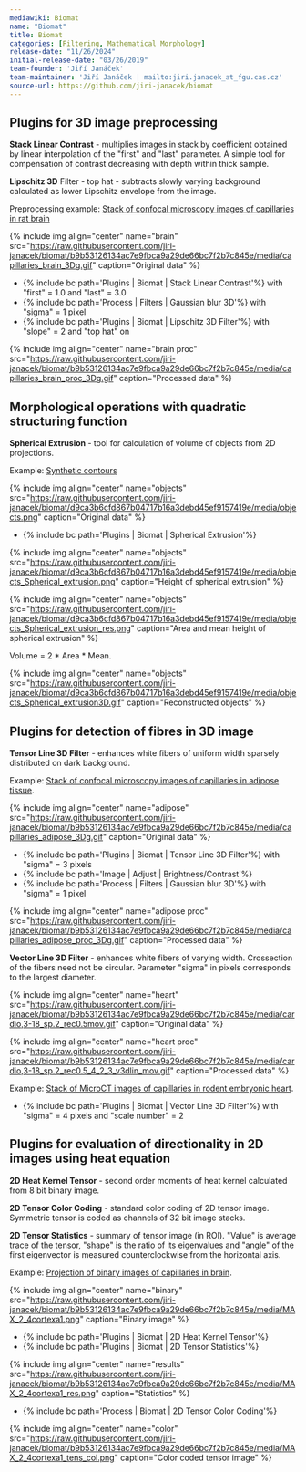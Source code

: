 ```yaml
---
mediawiki: Biomat
name: "Biomat"
title: Biomat
categories: [Filtering, Mathematical Morphology]
release-date: "11/26/2024"
initial-release-date: "03/26/2019"
team-founder: 'Jiří Janáček'
team-maintainer: 'Jiří Janáček | mailto:jiri.janacek_at_fgu.cas.cz'
source-url: https://github.com/jiri-janacek/biomat
---
```


## Plugins for 3D image preprocessing

**Stack Linear Contrast** - multiplies images in stack by coefficient obtained by linear interpolation of the "first" and "last" parameter. A simple tool for compensation of contrast decreasing with depth within thick sample.

**Lipschitz 3D** Filter - top hat - subtracts slowly varying background calculated as lower Lipschitz envelope from the image.

Preprocessing example: [Stack of confocal microscopy images of capillaries in rat brain](/media/plugins/capillaries-brain.zip)

 {% include img align="center" name="brain" src="https://raw.githubusercontent.com/jiri-janacek/biomat/b9b53126134ac7e9fbca9a29de66bc7f2b7c845e/media/capillaries_brain_3Dg.gif" caption="Original data" %}
 
-   {% include bc path='Plugins | Biomat | Stack Linear Contrast'%} with "first" = 1.0 and "last" = 3.0
-   {% include bc path='Process | Filters | Gaussian blur 3D'%} with "sigma" = 1 pixel
-   {% include bc path='Plugins | Biomat | Lipschitz 3D Filter'%} with "slope" = 2 and "top hat" on

 {% include img align="center" name="brain proc" src="https://raw.githubusercontent.com/jiri-janacek/biomat/b9b53126134ac7e9fbca9a29de66bc7f2b7c845e/media/capillaries_brain_proc_3Dg.gif" caption="Processed data" %}

## Morphological operations with quadratic structuring function

**Spherical Extrusion** - tool for calculation of volume of objects from 2D projections.

Example: [Synthetic contours](https://raw.githubusercontent.com/jiri-janacek/biomat/c3f75436ccf4b863dbdf6267a352b129b28a89a7/media/simobjinv.tif)

 {% include img align="center" name="objects" src="https://raw.githubusercontent.com/jiri-janacek/biomat/d9ca3b6cfd867b04717b16a3debd45ef9157419e/media/objects.png" caption="Original data" %}

-   {% include bc path='Plugins | Biomat | Spherical Extrusion'%}

 {% include img align="center" name="objects" src="https://raw.githubusercontent.com/jiri-janacek/biomat/d9ca3b6cfd867b04717b16a3debd45ef9157419e/media/objects_Spherical_extrusion.png" caption="Height of spherical extrusion" %}

 {% include img align="center" name="objects" src="https://raw.githubusercontent.com/jiri-janacek/biomat/d9ca3b6cfd867b04717b16a3debd45ef9157419e/media/objects_Spherical_extrusion_res.png" caption="Area and mean height of spherical extrusion" %}

Volume = 2 * Area * Mean.

 {% include img align="center" name="objects" src="https://raw.githubusercontent.com/jiri-janacek/biomat/d9ca3b6cfd867b04717b16a3debd45ef9157419e/media/objects_Spherical_extrusion3D.gif" caption="Reconstructed objects" %}

## Plugins for detection of fibres in 3D image

**Tensor Line 3D Filter** - enhances white fibers of uniform width sparsely distributed on dark background.

Example: [Stack of confocal microscopy images of capillaries in adipose tissue](/media/plugins/capillaries-adipose.zip).

{% include img align="center" name="adipose" src="https://raw.githubusercontent.com/jiri-janacek/biomat/b9b53126134ac7e9fbca9a29de66bc7f2b7c845e/media/capillaries_adipose_3Dg.gif" caption="Original data" %}

-   {% include bc path='Plugins | Biomat | Tensor Line 3D Filter'%} with "sigma" = 3 pixels
-   {% include bc path='Image | Adjust | Brightness/Contrast'%}
-   {% include bc path='Process | Filters | Gaussian blur 3D'%} with "sigma" = 1 pixel

{% include img align="center" name="adipose proc" src="https://raw.githubusercontent.com/jiri-janacek/biomat/b9b53126134ac7e9fbca9a29de66bc7f2b7c845e/media/capillaries_adipose_proc_3Dg.gif" caption="Processed data" %}

**Vector Line 3D Filter** - enhances white fibers of varying width. Crossection of the fibers need not be circular. Parameter "sigma" in pixels corresponds to the largest diameter.

{% include img align="center" name="heart" src="https://raw.githubusercontent.com/jiri-janacek/biomat/b9b53126134ac7e9fbca9a29de66bc7f2b7c845e/media/cardio,3-18_sp.2_rec0.5mov.gif" caption="Original data" %}

{% include img align="center" name="heart proc" src="https://raw.githubusercontent.com/jiri-janacek/biomat/b9b53126134ac7e9fbca9a29de66bc7f2b7c845e/media/cardio,3-18_sp.2_rec0.5_4_2_3_v3dlin_mov.gif" caption="Processed data" %}

Example: [Stack of MicroCT images of capillaries in rodent embryonic heart](/media/plugins/capillaries-heart.zip).

-   {% include bc path='Plugins | Biomat | Vector Line 3D Filter'%} with "sigma" = 4 pixels and "scale number" = 2

## Plugins for evaluation of directionality in 2D images using heat equation

**2D Heat Kernel Tensor** - second order moments of heat kernel calculated from 8 bit binary image.

**2D Tensor Color Coding** - standard color coding of 2D tensor image. Symmetric tensor is coded as channels of 32 bit image stacks.

**2D Tensor Statistics** - summary of tensor image (in ROI). "Value" is average trace of the tensor, "shape" is the ratio of its eigenvalues and "angle" of the first eigenvector is measured counterclockwise from the horizontal axis.

Example: [Projection of binary images of capillaries in brain](https://raw.githubusercontent.com/jiri-janacek/biomat/b9b53126134ac7e9fbca9a29de66bc7f2b7c845e/media/MAX_2_4cortexa1.tif).

{% include img align="center" name="binary" src="https://raw.githubusercontent.com/jiri-janacek/biomat/b9b53126134ac7e9fbca9a29de66bc7f2b7c845e/media/MAX_2_4cortexa1.png" caption="Binary image" %}

-   {% include bc path='Plugins | Biomat | 2D Heat Kernel Tensor'%}
-   {% include bc path='Plugins | Biomat | 2D Tensor Statistics'%}

{% include img align="center" name="results" src="https://raw.githubusercontent.com/jiri-janacek/biomat/b9b53126134ac7e9fbca9a29de66bc7f2b7c845e/media/MAX_2_4cortexa1_res.png" caption="Statistics" %}

-   {% include bc path='Process | Biomat | 2D Tensor Color Coding'%}
 
{% include img align="center" name="color" src="https://raw.githubusercontent.com/jiri-janacek/biomat/b9b53126134ac7e9fbca9a29de66bc7f2b7c845e/media/MAX_2_4cortexa1_tens_col.png" caption="Color coded tensor image" %}
